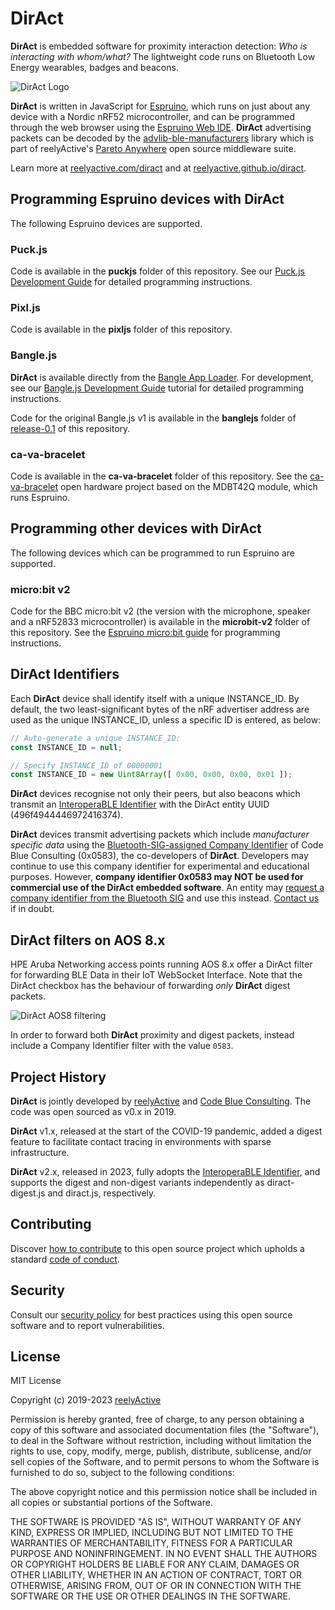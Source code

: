 DirAct
======

__DirAct__ is embedded software for proximity interaction detection: _Who is interacting with whom/what?_  The lightweight code runs on Bluetooth Low Energy wearables, badges and beacons.

![DirAct Logo](https://reelyactive.github.io/diract/images/diract-logo-black.png)

__DirAct__ is written in JavaScript for [Espruino](https://www.espruino.com/), which runs on just about any device with a Nordic nRF52 microcontroller, and can be programmed through the web browser using the [Espruino Web IDE](https://www.espruino.com/ide/).  __DirAct__ advertising packets can be decoded by the [advlib-ble-manufacturers](https://github.com/reelyactive/advlib-ble-manufacturers/) library which is part of reelyActive's [Pareto Anywhere](https://www.reelyactive.com/pareto/anywhere/) open source middleware suite.

Learn more at [reelyactive.com/diract](https://www.reelyactive.com/diract/) and at [reelyactive.github.io/diract](https://reelyactive.github.io/diract/).


Programming Espruino devices with DirAct
----------------------------------------

The following Espruino devices are supported.

### Puck.js

Code is available in the __puckjs__ folder of this repository.  See our [Puck.js Development Guide](https://reelyactive.github.io/diy/puckjs-dev/) for detailed programming instructions.

### Pixl.js

Code is available in the __pixljs__ folder of this repository.

### Bangle.js

__DirAct__ is available directly from the [Bangle App Loader](https://banglejs.com/apps/#diract).  For development, see our [Bangle.js Development Guide](https://reelyactive.github.io/diy/banglejs-dev/) tutorial for detailed programming instructions.

Code for the original Bangle.js v1 is available in the __banglejs__ folder of [release-0.1](https://github.com/reelyactive/diract/tree/release-0.1) of this repository.

### ca-va-bracelet

Code is available in the __ca-va-bracelet__ folder of this repository.  See the [ca-va-bracelet](https://upverter.com/profile/cavabracelet/) open hardware project based on the MDBT42Q module, which runs Espruino.


Programming other devices with DirAct
-------------------------------------

The following devices which can be programmed to run Espruino are supported.

### micro:bit v2

Code for the BBC micro:bit v2 (the version with the microphone, speaker and a nRF52833 microcontroller) is available in the __microbit-v2__ folder of this repository.  See the [Espruino micro:bit guide](https://www.espruino.com/MicroBit) for programming instructions.


DirAct Identifiers
------------------

Each __DirAct__ device shall identify itself with a unique INSTANCE_ID.  By default, the two least-significant bytes of the nRF advertiser address are used as the unique INSTANCE_ID, unless a specific ID is entered, as below:

```javascript
// Auto-generate a unique INSTANCE_ID:
const INSTANCE_ID = null;
```

```javascript
// Specify INSTANCE_ID of 00000001
const INSTANCE_ID = new Uint8Array([ 0x00, 0x00, 0x00, 0x01 ]);
```

__DirAct__ devices recognise not only their peers, but also beacons which transmit an [InteroperaBLE Identifier](https://reelyactive.github.io/interoperable-identifier/) with the DirAct entity UUID (496f4944446972416374).

__DirAct__ devices transmit advertising packets which include _manufacturer specific data_ using the [Bluetooth-SIG-assigned Company Identifier](https://www.bluetooth.com/specifications/assigned-numbers/company-identifiers/) of Code Blue Consulting (0x0583), the co-developers of __DirAct__.  Developers may continue to use this company identifier for experimental and educational purposes.  However, __company identifier 0x0583 may NOT be used for commercial use of the DirAct embedded software__.  An entity may [request a company identifier from the Bluetooth SIG](https://www.bluetooth.com/specifications/assigned-numbers/company-identifiers/) and use this instead.  [Contact us](https://www.reelyactive.com/contact/) if in doubt.


DirAct filters on AOS 8.x
-------------------------

HPE Aruba Networking access points running AOS 8.x offer a DirAct filter for forwarding BLE Data in their IoT WebSocket Interface.  Note that the DirAct checkbox has the behaviour of forwarding _only_ __DirAct__ digest packets.

![DirAct AOS8 filtering](https://reelyactive.github.io/diract/images/diract-aos8-filtering.png)

In order to forward both __DirAct__ proximity and digest packets, instead include a Company Identifier filter with the value `0583`.


Project History
---------------

__DirAct__ is jointly developed by [reelyActive](https://www.reelyactive.com) and [Code Blue Consulting](https://consultcodeblue.com/).  The code was open sourced as v0.x in 2019.

__DirAct__ v1.x, released at the start of the COVID-19 pandemic, added a digest feature to facilitate contact tracing in environments with sparse infrastructure.

__DirAct__ v2.x, released in 2023, fully adopts the [InteroperaBLE Identifier](https://reelyactive.github.io/interoperable-identifier/), and supports the digest and non-digest variants independently as diract-digest.js and diract.js, respectively.


Contributing
------------

Discover [how to contribute](CONTRIBUTING.md) to this open source project which upholds a standard [code of conduct](CODE_OF_CONDUCT.md).


Security
--------

Consult our [security policy](SECURITY.md) for best practices using this open source software and to report vulnerabilities.


License
-------

MIT License

Copyright (c) 2019-2023 [reelyActive](https://www.reelyactive.com)

Permission is hereby granted, free of charge, to any person obtaining a copy of this software and associated documentation files (the "Software"), to deal in the Software without restriction, including without limitation the rights to use, copy, modify, merge, publish, distribute, sublicense, and/or sell copies of the Software, and to permit persons to whom the Software is furnished to do so, subject to the following conditions:

The above copyright notice and this permission notice shall be included in all copies or substantial portions of the Software.

THE SOFTWARE IS PROVIDED "AS IS", WITHOUT WARRANTY OF ANY KIND, EXPRESS OR
IMPLIED, INCLUDING BUT NOT LIMITED TO THE WARRANTIES OF MERCHANTABILITY,
FITNESS FOR A PARTICULAR PURPOSE AND NONINFRINGEMENT. IN NO EVENT SHALL THE
AUTHORS OR COPYRIGHT HOLDERS BE LIABLE FOR ANY CLAIM, DAMAGES OR OTHER
LIABILITY, WHETHER IN AN ACTION OF CONTRACT, TORT OR OTHERWISE, ARISING FROM,
OUT OF OR IN CONNECTION WITH THE SOFTWARE OR THE USE OR OTHER DEALINGS IN
THE SOFTWARE.
